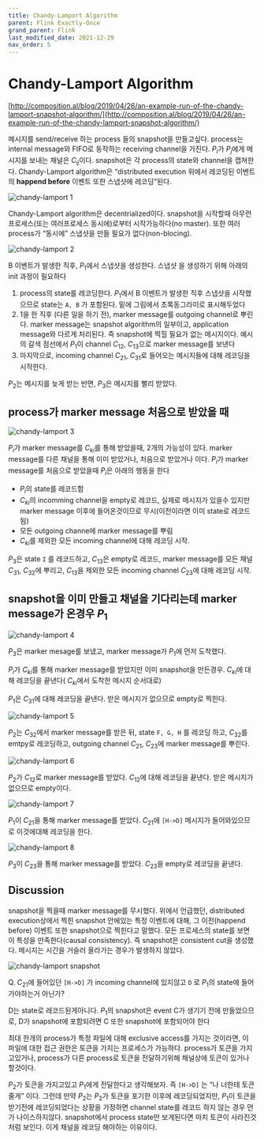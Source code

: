 ```yaml
---
title: Chandy-Lamport Algorithm
parent: Flink Exactly-Once
grand_parent: Flink
last_modified_date: 2021-12-29
nav_order: 5
---
```

# Chandy-Lamport Algorithm



[http://composition.al/blog/2019/04/26/an-example-run-of-the-chandy-lamport-snapshot-algorithm/](http://composition.al/blog/2019/04/26/an-example-run-of-the-chandy-lamport-snapshot-algorithm/)

메시지를 send/receive 하는 process 들의 snapshot을 만들고싶다. process는 internal message와 FIFO로 동작하는 receiving channel을 가진다. $P_i$가 $P_j$에게 메시지를 보내는 채널은 $C_{ij}$이다. snapshot은 각 process의 state와 channel을 캡쳐한다. Chandy-Lamport algorithm은 “distributed execution 위에서 레코딩된 이벤트의 **happend before** 이벤트 또한 스냅샷에 레코딩”된다.

![chandy-lamport 1](chandy-lamport-algorithm/Untitled.png)

Chandy-Lamport algorithm은 decentrialized이다. snapshot을 시작할때 아무런 프로세스(또는 여러프로세스 동시에)로부터 시작가능하다(no master). 또한 여러 process가 “동시에” 스냅샷을 만들 필요가 없다(non-blocing).

![chandy-lamport 2](chandy-lamport-algorithm/Untitled1.png)

B 이벤트가 발생한 직후, $P_1$에서 스냅샷을 생성한다. 스냅샷 을 생성하기 위해 아래의 init 과정이 필요하다

1. process의 state를 레코딩한다. $P_1$에서 B 이벤트가 발생한 직후 스냅샷을 시작했으므로 state는 `A, B` 가 포함된다. 밑에 그림에서 초록동그라미로 표시해두었다
2. 1을 한 직후 (다른 일을 하기 전), marker message를 outgoing channel로 뿌린다. marker message는 snapshot algorithm의 일부이고, application message와 다르게 처리된다. 즉 snapshot에 찍힐 필요가 없는 메시지이다. 예시의 갈색 점선에서 $P_1$이 channel $C_{12}$, $C_{13}$으로 marker message를 보낸다
3. 마지막으로, incoming channel $C_{21}$, $C_{31}$로 들어오는 메시지들에 대해 레코딩을 시작한다.

$P_2$는 메시지를 늦게 받는 반면, $P_3$은 메시지를 빨리 받았다.

## process가 marker message 처음으로 받았을 때

![chandy-lamport 3](chandy-lamport-algorithm/Untitled2.png)

$P_i$가 marker message를 $C_{ki}$를 통해 받았을때, 2개의 가능성이 있다. marker message를 다른 채널을 통해 이미 받았거나, 처음으로 받았거나 이다. $P_i$가 marker message를 처음으로 받았을때 $P_i$은 아래의 행동을 한다

- $P_i$의 state를 레코드함
- $C_{ki}$의 incomming channel을 empty로 레코드, 실제로 메시지가 있을수 있지만 marker message 이후에 들어온것이므로 무시(이전이라면 이미 state로 레코드됨)
- 모든 outgoing channe에 marker message를 뿌림
- $C_{ki}$를 제외한 모든 incoming channel에 대해 레코딩 시작.

$P_3$은 state `I` 를 레코드하고, $C_{13}$은 empty로 레코드, marker message를 모든 채널 $C_{31}$, $C_{32}$에 뿌리고, $C_{13}$을 제외한 모든 incoming channel $C_{23}$에 대해 레코딩 시작.

## snapshot을 이미 만들고 채널을 기다리는데 marker message가 온경우 $P_1$

![chandy-lamport 4](chandy-lamport-algorithm/Untitled3.png)

$P_3$은 marker mesage를 보냈고, marker message가 $P_1$에 먼저 도착했다.

$P_i$가 $C_{ki}$를 통해 marker message를 받았지만 이미 snapshot을 만든경우. $C_{ki}$에 대해 레코딩을 끝낸다( $C_{ki}$에서 도착한 메시지 순서대로)

$P_1$은 $C_{31}$에 대해 레코딩을 끝낸다. 받은 메시지가 없으므로 empty로 찍힌다.

![chandy-lamport 5](chandy-lamport-algorithm/Untitled4.png)

$P_2$는 $C_{32}$에서 marker message를 받은 뒤, state `F, G, H` 를 레코딩 하고, $C_{32}$를 emtpy로 레코딩하고, outgoing channel $C_{21}$, $C_{23}$에 marker message를 뿌린다.

![chandy-lamport 6](chandy-lamport-algorithm/Untitled5.png)

$P_2$가 $C_{12}$로 marker message를 받았다. $C_{12}$에 대해 레코딩을 끝낸다. 받은 메시지가 없으므로 empty이다.

![chandy-lamport 7](chandy-lamport-algorithm/Untitled6.png)

$P_1$이 $C_{21}$을 통해 marker message를 받았다. $C_{21}$에 `[H->D]` 메시지가 들어와있으므로 이것에대해 레코딩을 한다.

![chandy-lamport 8](chandy-lamport-algorithm/Untitled7.png)

$P_3$이 $C_{23}$을 통해 marker message를 받았다. $C_{23}$을 empty로 레코딩을 끝낸다.

## Discussion

snapshot을 찍을때 marker message를 무시했다. 위에서 언급했던, distributed execution상에서 찍힌 snapshot 안에있는 특정 이벤트에 대해, 그 이전(happend before) 이벤트 또한 snapshot으로 찍힌다고 말했다. 모든 프로세스의 state를 보면 이 특성을 만족한다(causal consistency). 즉 snapshot은 consistent cut을 생성했다. 메시지는 시간을 거슬러 올라가는 경우가 발생하지 않았다.

![chandy-lamport snapshot](chandy-lamport-algorithm/Untitled8.png)

Q. $C_{21}$에 들어있던 `[H->D]` 가 incoming channel에 있지않고 `D` 로 $P_1$의 state에 들어가야하는거 아닌가?

D는 state로 레코드된게아니다. $P_1$의 snapshot은 event C가 생기기 전에 만들었으므로, D가 snapshot에 포함되려면 C 또한 snapshot에 포함되어야 한다

최대 한개의 process가 특정 파일에 대해 exclusive access를 가지는 것이라면, 이 파일에 대한 접근 권한은 토큰을 가지는 프로세스가 가능하다. process가 토큰을 가지고있거나, process가 다른 process로 토큰을 전달하기위해 채널상에 토큰이 있거나 할것이다.

$P_2$가 토큰을 가지고있고 $P_1$에게 전달한다고 생각해보자. 즉 `[H->D]` 는 “나 너한테 토큰줄게” 이다. 그런데 만약 $P_2$는 $P_2$가 토큰을 포기한 이후에 레코딩되었지만, $P_1$이 토큰을 받기전에 레코딩되었다는 상황을 가정하면 channel state를 레코드 하지 않는 경우 먼가 나이스하지않다. snapshot에서 process state만 보게된다면 마치 토큰이 사라진것처럼 보인다. 이게 채널을 레코딩 해야하는 이유이다.